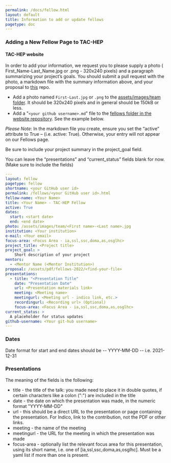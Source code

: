 ```yaml
---
permalink: /docs/fellow.html
layout: default
title: Information to add or update fellows
pagetype: doc
---
```


### Adding a New Fellow Page to TAC-HEP

#### TAC-HEP website
In order to add your information, we request you to please supply a photo ( First_Name-Last_Name.jpg or .png - 320x240 pixels) and a paragraph summarizing your project’s goals.
You should submit a pull request with the photo, a markdown file with the summary information above, and your proposal to [this](https://github.com/uwcms/tac-hep) repo.

* Add a photo named `First-Last.jpg` or `.png` to the [assets/images/team folder](https://github.com/uwcms/tac-hep/tree/main/assets/images/team). It should be 320x240 pixels and in general should be 150kB or less.
* Add a "`<your github username>.md`" file to the [fellows folder in the website repository](https://github.com/uwcms/tac-hep/tree/main/pages/fellows). See the example below.

*Please Note*:  In the markdown file you create, ensure you set the “active” attribute to True – (i.e.  active: True).  Otherwise, your entry will not appear on our Fellows page.

Be sure to include your project summary in the project_goal field.

You can leave the “presentations” and “current_status” fields blank for now.  (Make sure to include the fields)

```yml
---
layout: fellow
pagetype: fellow
shortname: <your GitHub user id>
permalink: /fellows/<your GitHub user id>.html
fellow-name: <Your Name>
title: <Your Name> - TAC-HEP Fellow
active: True
dates:
  start: <start date>
  end: <end date>
photo: /assets/images/team/<First name>-<Last name>.jpg
institution: <Your institution>
e-mail: <Your email>
focus-area: <Focus Area - ia,ssl,ssc,doma,as,osglhc>
project_title: <Project title>
project_goal: >
    Short description of your project
mentors:
  - <Mentor Name (<Mentor Institution>)
proposal: /assets/pdf/fellows-2022/<find-your-file>
presentations:
  - title: "<Presentation Title"
    date: "Presentation Date"
    url: <Presentation materials link>
    meeting: <Meeting name>
    meetingurl: <Meeting url - indico link, etc.>
    recordingurl: <Recording url> (Optional)
    focus-area: <Focus Area - ia,ssl,ssc,doma,as,osglhc>
current_status: >
  A placeholder for status updates
github-username: <Your git-hub username>
---
```

### Dates
Date format for start and end dates should be -- YYYY-MM-DD -- i.e. 2021-12-31

### Presentations

The meaning of the fields is the following:

  * title - the title of the talk: you made need to place it in double quotes, if certain characters like a colon (":") are included in the title
  * date - the date on which the presentation was made, in the numeric format "YYYY-MM-DD"
  * url - this should be a direct URL to the presentation or page containing the presentation. For Indico, link to the contribution, not the PDF or other links.
  * meeting - the name of the meeting
  * meetingurl - the URL for the meeting in which the presentation was made
  * focus-area - optionally list the relevant focus area for this presentation, using its short name, i.e. one of [ia,ssl,ssc,doma,as,osglhc]. Must be a yaml list if more than one is present.


